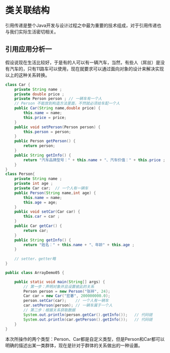 # 类关联结构

​		引用传递是整个Java开发与设计过程之中最为重要的技术组成，对于引用传递也与我们实际生活密切相关。

## 引用应用分析一

​		假设说现在生活比较好，于是有的人可以有一辆汽车，当然，有些人（屌丝）是没有汽车的，只有11路车可以使用，现在就要求可以通过面向对象的设计来解决实现以上的这种关系转换。

```java
class Car {
	private String name ;
	private double price ;
	private Person person ; // 一辆车有一个人
	// Person 不能放到构造方法里面，不然就必须给车配一个人
	public Car(String name,double price) {
		this.name = name;
		this.price = price;
	}
	public void setPerson(Person person) {
		this.person = person;
	}
	public Person getPerson() {
		return person;
	}
	public String getInfo() {
		return "汽车品牌型号：" + this.name + "、汽车价值：" + this.price ;  
	}
}
class Person{
	private String name ;
	private int age ;
	private Car car;  // 一个人有一辆车
	public Person(String name,int age) {
		this.name = name;
		this.age = age;
	}
	public void setCar(Car car) {
		this.car = car ;
	}
	public Car getCar() {
		return car;
	}
	public String getInfo() {
		return "姓名：" + this.name + "、年龄" + this.age ;
	}
	
	// setter、getter略
}

public class ArrayDemo05 {

	public static void main(String[] args) {
		// 第一步：声明对象并且设置彼此的关系
		Person person = new Person("张祥", 24);
		Car car = new Car("宏碁", 200000000.0);
		person.setCar(car);    // 一个人有一辆车
		car.setPerson(person); // 一辆车属于一个人
		// 第二步：根据关系获取数据
		System.out.println(person.getCar().getInfo());   // 代码链
		System.out.println(car.getPerson().getInfo());   // 代码链
	}
}
```

​		本次所操作的两个类型：Person、Car都是自定义类型，但是Person和Car都可以明确的描述出某一类群体，现在是针对于群体的关系做出的一种设置。